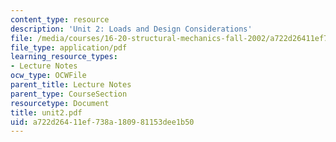 ```yaml
---
content_type: resource
description: 'Unit 2: Loads and Design Considerations'
file: /media/courses/16-20-structural-mechanics-fall-2002/a722d26411ef738a180981153dee1b50_unit2.pdf
file_type: application/pdf
learning_resource_types:
- Lecture Notes
ocw_type: OCWFile
parent_title: Lecture Notes
parent_type: CourseSection
resourcetype: Document
title: unit2.pdf
uid: a722d264-11ef-738a-1809-81153dee1b50
---
```

